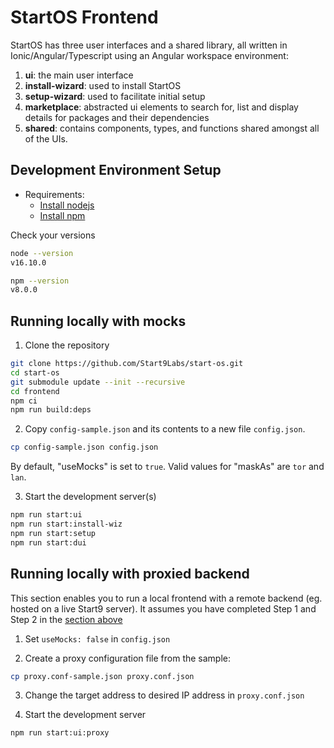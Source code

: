 # StartOS Frontend

StartOS has three user interfaces and a shared library, all written in Ionic/Angular/Typescript using an Angular workspace environment:

1. **ui**: the main user interface
1. **install-wizard**: used to install StartOS
1. **setup-wizard**: used to facilitate initial setup
1. **marketplace**: abstracted ui elements to search for, list and display details for packages and their dependencies
1. **shared**: contains components, types, and functions shared amongst all of the UIs.

## Development Environment Setup

- Requirements:
  - [Install nodejs](https://nodejs.org/en/)
  - [Install npm](https://www.npmjs.com/get-npm)

Check your versions

```sh
node --version
v16.10.0

npm --version
v8.0.0
```

## Running locally with mocks

1. Clone the repository

```sh
git clone https://github.com/Start9Labs/start-os.git
cd start-os
git submodule update --init --recursive
cd frontend
npm ci
npm run build:deps
```

2. Copy `config-sample.json` and its contents to a new file `config.json`.

```sh
cp config-sample.json config.json
```

By default, "useMocks" is set to `true`.
Valid values for "maskAs" are `tor` and `lan`.

3. Start the development server(s)

```sh
npm run start:ui
npm run start:install-wiz
npm run start:setup
npm run start:dui
```

## Running locally with proxied backend

This section enables you to run a local frontend with a remote backend (eg. hosted on a live Start9 server). It assumes you have completed Step 1 and Step 2 in the [section above](#running-locally-with-mocks)

1. Set `useMocks: false` in `config.json`

2. Create a proxy configuration file from the sample:

```sh
cp proxy.conf-sample.json proxy.conf.json
```

3. Change the target address to desired IP address in `proxy.conf.json`

4. Start the development server

```sh
npm run start:ui:proxy
```
